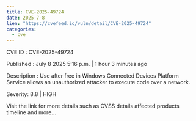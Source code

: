 ```yaml
--- 
title: CVE-2025-49724
date: 2025-7-8
lien: "https://cvefeed.io/vuln/detail/CVE-2025-49724"
categories:
  - cve
---
```


CVE ID : CVE-2025-49724

Published :  July 8
2025
5:16 p.m. | 1 hour
3 minutes ago

Description : Use after free in Windows Connected Devices Platform Service allows an unauthorized attacker to execute code over a network.

Severity: 8.8 | HIGH

Visit the link for more details
such as CVSS details
affected products
timeline
and more...

